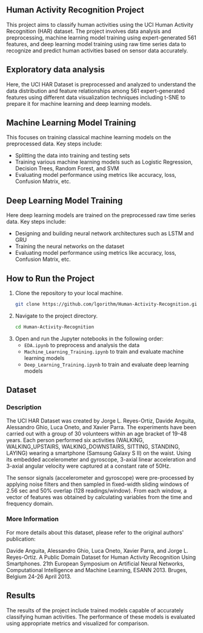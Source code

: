 ## Human Activity Recognition Project

This project aims to classify human activities using the UCI Human Activity Recognition (HAR) dataset. The project involves data analysis and preprocessing, machine learning model training using expert-generated 561 features, and deep learning model training using raw time series data to recognize and predict human activities based on sensor data accurately.


## Exploratory data analysis

Here, the UCI HAR Dataset is preprocessed and analyzed to understand the data distribution and feature relationships among 561 expert-generated features using different data visualization techniques including t-SNE to prepare it for machine learning and deep learning models.


## Machine Learning Model Training

This focuses on training classical machine learning models on the preprocessed data. Key steps include:

- Splitting the data into training and testing sets
- Training various machine learning models such as Logistic Regression, Decision Trees, Random Forest, and SVM
- Evaluating model performance using metrics like accuracy, loss, Confusion Matrix, etc.

## Deep Learning Model Training

Here deep learning models are trained on the preprocessed raw time series data. Key steps include:

- Designing and building neural network architectures such as LSTM and GRU
- Training the neural networks on the dataset
- Evaluating model performance using metrics like accuracy, loss, Confusion Matrix, etc.

## How to Run the Project

1. Clone the repository to your local machine.
    ```bash
    git clone https://github.com/lgorithm/Human-Activity-Recognition.git
    ```
2. Navigate to the project directory.
    ```bash
    cd Human-Activity-Recognition
    ```
3. Open and run the Jupyter notebooks in the following order:
    - `EDA.ipynb` to preprocess and analysis the data
    - `Machine_Learning_Training.ipynb` to train and evaluate machine learning models
    - `Deep_Learning_Training.ipynb` to train and evaluate deep learning models

## Dataset

### Description

The UCI HAR Dataset was created by Jorge L. Reyes-Ortiz, Davide Anguita, Alessandro Ghio, Luca Oneto, and Xavier Parra. The experiments have been carried out with a group of 30 volunteers within an age bracket of 19-48 years. Each person performed six activities (WALKING, WALKING_UPSTAIRS, WALKING_DOWNSTAIRS, SITTING, STANDING, LAYING) wearing a smartphone (Samsung Galaxy S II) on the waist. Using its embedded accelerometer and gyroscope, 3-axial linear acceleration and 3-axial angular velocity were captured at a constant rate of 50Hz.

The sensor signals (accelerometer and gyroscope) were pre-processed by applying noise filters and then sampled in fixed-width sliding windows of 2.56 sec and 50% overlap (128 readings/window). From each window, a vector of features was obtained by calculating variables from the time and frequency domain.

### More Information

For more details about this dataset, please refer to the original authors' publication:

Davide Anguita, Alessandro Ghio, Luca Oneto, Xavier Parra, and Jorge L. Reyes-Ortiz. A Public Domain Dataset for Human Activity Recognition Using Smartphones. 21th European Symposium on Artificial Neural Networks, Computational Intelligence and Machine Learning, ESANN 2013. Bruges, Belgium 24-26 April 2013.

## Results

The results of the project include trained models capable of accurately classifying human activities. The performance of these models is evaluated using appropriate metrics and visualized for comparison.

